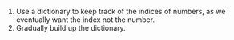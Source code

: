 1. Use a dictionary to keep track of the indices of numbers, as we eventually want the index not the number.
2. Gradually build up the dictionary.​
